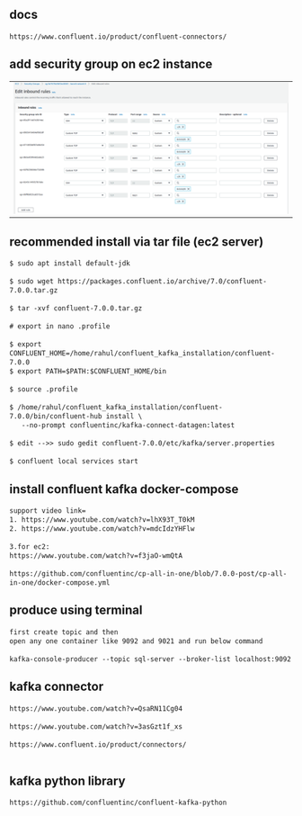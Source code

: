 ## docs
```
https://www.confluent.io/product/confluent-connectors/
```
## add security group on ec2 instance

<table>
<td style="width: 50%">
<img src="screenshot/inboundrole.png" alt="">
</td>

</table>



## recommended install via tar file (ec2 server)

```
$ sudo apt install default-jdk

$ sudo wget https://packages.confluent.io/archive/7.0/confluent-7.0.0.tar.gz

$ tar -xvf confluent-7.0.0.tar.gz

# export in nano .profile

$ export CONFLUENT_HOME=/home/rahul/confluent_kafka_installation/confluent-7.0.0
$ export PATH=$PATH:$CONFLUENT_HOME/bin

$ source .profile

$ /home/rahul/confluent_kafka_installation/confluent-7.0.0/bin/confluent-hub install \
   --no-prompt confluentinc/kafka-connect-datagen:latest

$ edit -->> sudo gedit confluent-7.0.0/etc/kafka/server.properties

$ confluent local services start
```

## install confluent kafka docker-compose
```
support video link=
1. https://www.youtube.com/watch?v=lhX93T_T0kM
2. https://www.youtube.com/watch?v=mdcIdzYHFlw

3.for ec2:
https://www.youtube.com/watch?v=f3jaO-wmQtA

https://github.com/confluentinc/cp-all-in-one/blob/7.0.0-post/cp-all-in-one/docker-compose.yml
```

## produce using terminal
```
first create topic and then
open any one container like 9092 and 9021 and run below command

kafka-console-producer --topic sql-server --broker-list localhost:9092
```

## kafka connector
```
https://www.youtube.com/watch?v=QsaRN11Cg04

https://www.youtube.com/watch?v=3asGzt1f_xs

https://www.confluent.io/product/connectors/


```

## kafka python library
```
https://github.com/confluentinc/confluent-kafka-python
```